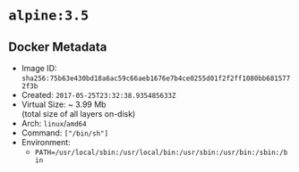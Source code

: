 # `alpine:3.5`

## Docker Metadata

- Image ID: `sha256:75b63e430bd18a6ac59c66aeb1676e7b4ce0255d01f2f2ff1080bb6815772f3b`
- Created: `2017-05-25T23:32:38.935485633Z`
- Virtual Size: ~ 3.99 Mb  
  (total size of all layers on-disk)
- Arch: `linux`/`amd64`
- Command: `["/bin/sh"]`
- Environment:
  - `PATH=/usr/local/sbin:/usr/local/bin:/usr/sbin:/usr/bin:/sbin:/bin`
